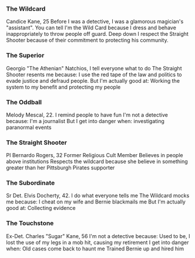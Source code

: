 ### The Wildcard
Candice Kane, 25
Before I was a detective, I was a glamorous magician's "assistant".
You can tell I'm the Wild Card because I dress and behave inappropriately to throw people off guard.
Deep down I respect the Straight Shooter because of their commitment to protecting his community.

### The Superior
Georgio "The Athenian" Natchios, I tell everyone what to do
The Straight Shooter resents me because: I use the red tape of the law and politics to evade justice and defraud people.
But I'm actually good at: Working the system to my benefit and protecting my people

### The Oddball
Melody Mescal, 22. I remind people to have fun
I'm not a detective because: I'm a journalist
But I get into danger when: investigating paranormal events


### The Straight Shooter
PI Bernardo Rogers, 32
Former Religious Cult Member
Believes in people above institutions
Respects the wildcard because she believe in something greater than her
Pittsburgh Pirates supporter

### The Subordinate
Sr Det. Elvis Docherty, 42. I do what everyone tells me
The Wildcard mocks me because: I cheat on my wife and Bernie blackmails me
But I'm actually good at: Collecting evidence

### The Touchstone
Ex-Det. Charles "Sugar" Kane, 56
I'm not a detective because: Used to be, I lost the use of my legs in a mob hit, causing my retirement
I get into danger when: Old cases come back to haunt me
Trained Bernie up and hired him
